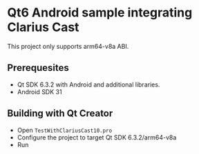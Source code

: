 # Qt6 Android sample integrating Clarius Cast

This project only supports arm64-v8a ABI.

## Prerequesites

- Qt SDK 6.3.2 with Android and additional libraries.
- Android SDK 31

## Building with Qt Creator

- Open `TestWithClariusCast10.pro`
- Configure the project to target Qt SDK 6.3.2/arm64-v8a
- Run
